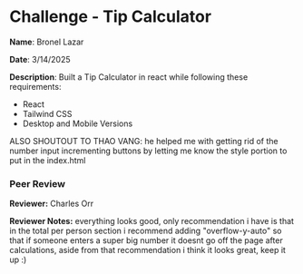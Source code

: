 #   Challenge - Tip Calculator

**Name**: Bronel Lazar

**Date**: 3/14/2025

**Description**: Built a Tip Calculator in react while following these requirements:

- React
- Tailwind CSS
- Desktop and Mobile Versions

ALSO SHOUTOUT TO THAO VANG: he helped me with getting rid of the number input incrementing buttons by letting me know the style portion to put in the index.html
### Peer Review


**Reviewer:** Charles Orr
 

**Reviewer Notes:** everything looks good, only recommendation i have is that in the total per person section i recommend adding "overflow-y-auto" so that if someone enters a super big number it doesnt go off the page after calculations, aside from that recommendation i think it looks great, keep it up :)
 
